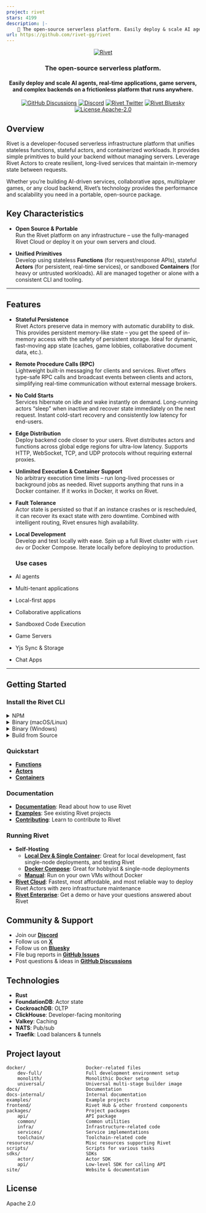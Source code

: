 ```yaml
---
project: rivet
stars: 4199
description: |-
    🔩 The open-source serverless platform. Easily deploy & scale AI agents, complex workloads, and backends — all on a frictionless platform that runs anywhere.
url: https://github.com/rivet-gg/rivet
---
```


<p align="center">
  <a href="https://rivet.gg">
    <picture>
      <source media="(prefers-color-scheme: dark)" srcset="./.github/media/icon-text-white.svg" alt="Rivet">
      <img src="./.github/media/icon-text-black.svg" alt="Rivet">
    </picture>
  </a>
</p>

<h3 align="center">The open-source serverless platform.</h3>
<h4 align="center">
  Easily deploy and scale AI agents, real-time applications, game servers, and complex backends on a frictionless platform that runs anywhere.
</h4>
<p align="center">
  <!-- <a href="https://github.com/rivet-gg/rivet/graphs/commit-activity"><img alt="GitHub commit activity" src="https://img.shields.io/github/commit-activity/m/rivet-gg/rivet?style=flat-square"/></a> -->
  <a href="https://github.com/rivet-gg/rivet/discussions"><img alt="GitHub Discussions" src="https://img.shields.io/github/discussions/rivet-gg/rivet?logo=github&logoColor=fff"></a>
  <a href="https://rivet.gg/discord"><img alt="Discord" src="https://img.shields.io/discord/822914074136018994?color=7389D8&label&logo=discord&logoColor=ffffff"/></a>
   <a href="https://twitter.com/rivet_gg"><img src="https://img.shields.io/twitter/follow/rivet_gg" alt="Rivet Twitter" /></a>
   <a href="https://bsky.app/profile/rivet.gg"><img src="https://img.shields.io/badge/Follow%20%40rivet.gg-4C1?color=0285FF&logo=bluesky&logoColor=ffffff" alt="Rivet Bluesky" /></a>
  <a href="/LICENSE"><img alt="License Apache-2.0" src="https://img.shields.io/github/license/rivet-gg/rivet?logo=open-source-initiative&logoColor=white"></a>
</p>

## Overview

Rivet is a developer-focused serverless infrastructure platform that unifies stateless functions, stateful actors, and containerized workloads. It provides simple primitives to build your backend without managing servers. Leverage Rivet Actors to create resilient, long-lived services that maintain in-memory state between requests.

Whether you’re building AI-driven services, collaborative apps, multiplayer games, or any cloud backend, Rivet’s technology provides the performance and scalability you need in a portable, open-source package.


## Key Characteristics

- **Open Source & Portable**  
  Run the Rivet platform on any infrastructure – use the fully-managed Rivet Cloud or deploy it on your own servers and cloud.

- **Unified Primitives**  
  Develop using stateless **Functions** (for request/response APIs), stateful **Actors** (for persistent, real-time services), or sandboxed **Containers** (for heavy or untrusted workloads). All are managed together or alone with a consistent CLI and tooling.

---

## Features

- **Stateful Persistence**  
  Rivet Actors preserve data in memory with automatic durability to disk. This provides persistent memory-like state – you get the speed of in-memory access with the safety of persistent storage. Ideal for dynamic, fast-moving app state (caches, game lobbies, collaborative document data, etc.).

- **Remote Procedure Calls (RPC)**  
  Lightweight built-in messaging for clients and services. Rivet offers type-safe RPC calls and broadcast events between clients and actors, simplifying real-time communication without external message brokers.

- **No Cold Starts**  
  Services hibernate on idle and wake instantly on demand. Long-running actors “sleep” when inactive and recover state immediately on the next request. Instant cold-start recovery and consistently low latency for end-users.

- **Edge Distribution**  
  Deploy backend code closer to your users. Rivet distributes actors and functions across global edge regions for ultra-low latency. Supports HTTP, WebSocket, TCP, and UDP protocols without requiring external proxies.

- **Unlimited Execution & Container Support**  
  No arbitrary execution time limits – run long-lived processes or background jobs as needed. Rivet supports anything that runs in a Docker container. If it works in Docker, it works on Rivet.

- **Fault Tolerance**  
  Actor state is persisted so that if an instance crashes or is rescheduled, it can recover its exact state with zero downtime. Combined with intelligent routing, Rivet ensures high availability.

- **Local Development**  
  Develop and test locally with ease. Spin up a full Rivet cluster with `rivet dev` or Docker Compose. Iterate locally before deploying to production.

  ### Use cases

-   AI agents
-   Multi-tenant applications
-   Local-first apps
-   Collaborative applications
-   Sandboxed Code Execution
-   Game Servers
-   Yjs Sync & Storage
-   Chat Apps

---

## Getting Started

### Install the Rivet CLI

<details>
<summary>NPM</summary>

**Global Install:**
```sh
npm i -g rivet-cli@latest
rivet --version
```

**Run Without Install:**
```sh
npx rivet-cli@latest --version
```
</details>

<details>
<summary>Binary (macOS/Linux)</summary>

```sh
curl -fsSL https://releases.rivet.gg/rivet/latest/install.sh | sh
rivet --version
```
</details>

<details>
<summary>Binary (Windows)</summary>

```ps1
iwr https://releases.rivet.gg/rivet/latest/install.ps1 -useb | iex
rivet --version
```
</details>

<details>
<summary>Build from Source</summary>

```sh
git clone https://github.com/rivet-gg/rivet
cargo build --bin rivet
./target/debug/rivet --version
```
</details>

### Quickstart

- [**Functions**](https://rivet.gg/docs/functions)
- [**Actors**](https://rivet.gg/docs/actors)
- [**Containers**](https://rivet.gg/docs/containers)

### Documentation

-   [**Documentation**](https://rivet.gg/docs): Read about how to use Rivet
-   [**Examples**](./examples/): See existing Rivet projects
-   [**Contributing**](./CONTRIBUTING.md): Learn to contribute to Rivet

### Running Rivet

-   **Self-Hosting**
    -   [**Local Dev & Single Container**](https://rivet.gg/docs/self-hosting/single-container): Great for local development, fast single-node deployments, and testing Rivet
    -   [**Docker Compose**](https://rivet.gg/docs/self-hosting/docker-compose): Great for hobbyist & single-node deployments
    -   [**Manual**](https://rivet.gg/docs/self-hosting/manual-deployment): Run on your own VMs without Docker
-   [**Rivet Cloud**](https://hub.rivet.gg): Fastest, most affordable, and most reliable way to deploy Rivet Actors with zero infrastructure maintenance
-   [**Rivet Enterprise**](https://rivet.gg/sales): Get a demo or have your questions answered about Rivet

## Community & Support

-   Join our [**Discord**](https://rivet.gg/discord)
-   Follow us on [**X**](https://x.com/rivet_gg)
-   Follow us on [**Bluesky**](https://bsky.app/profile/rivet-gg.bsky.social)
-   File bug reports in [**GitHub Issues**](https://github.com/rivet-gg/rivet/issues)
-   Post questions & ideas in [**GitHub Discussions**](https://github.com/rivet-gg/rivet/discussions)

## Technologies

-   **Rust**
-   **FoundationDB**: Actor state
-   **CockroachDB**: OLTP
-   **ClickHouse**: Developer-facing monitoring
-   **Valkey**: Caching
-   **NATS**: Pub/sub
-   **Traefik**: Load balancers & tunnels

<!-- ### Diagram

![Architecture](./.github/media/architecture.png) -->

## Project layout

```
docker/                      Docker-related files
    dev-full/                Full development environment setup
    monolith/                Monolithic Docker setup
    universal/               Universal multi-stage builder image
docs/                        Documentation
docs-internal/               Internal documentation
examples/                    Example projects
frontend/                    Rivet Hub & other frontend components
packages/                    Project packages
    api/                     API package
    common/                  Common utilities
    infra/                   Infrastructure-related code
    services/                Service implementations
    toolchain/               Toolchain-related code
resources/                   Misc resources supporting Rivet
scripts/                     Scripts for various tasks
sdks/                        SDKs
    actor/                   Actor SDK
    api/                     Low-level SDK for calling API
site/                        Website & documentation
```

## License

Apache 2.0


